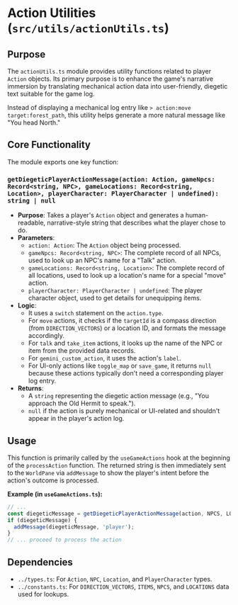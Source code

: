 
# Action Utilities (`src/utils/actionUtils.ts`)

## Purpose

The `actionUtils.ts` module provides utility functions related to player `Action` objects. Its primary purpose is to enhance the game's narrative immersion by translating mechanical action data into user-friendly, diegetic text suitable for the game log.

Instead of displaying a mechanical log entry like `> action:move target:forest_path`, this utility helps generate a more natural message like "You head North."

## Core Functionality

The module exports one key function:

### `getDiegeticPlayerActionMessage(action: Action, gameNpcs: Record<string, NPC>, gameLocations: Record<string, Location>, playerCharacter: PlayerCharacter | undefined): string | null`

*   **Purpose**: Takes a player's `Action` object and generates a human-readable, narrative-style string that describes what the player chose to do.
*   **Parameters**:
    *   `action: Action`: The `Action` object being processed.
    *   `gameNpcs: Record<string, NPC>`: The complete record of all NPCs, used to look up an NPC's name for a "Talk" action.
    *   `gameLocations: Record<string, Location>`: The complete record of all locations, used to look up a location's name for a special "move" action.
    *   `playerCharacter: PlayerCharacter | undefined`: The player character object, used to get details for unequipping items.
*   **Logic**:
    *   It uses a `switch` statement on the `action.type`.
    *   For `move` actions, it checks if the `targetId` is a compass direction (from `DIRECTION_VECTORS`) or a location ID, and formats the message accordingly.
    *   For `talk` and `take_item` actions, it looks up the name of the NPC or item from the provided data records.
    *   For `gemini_custom_action`, it uses the action's `label`.
    *   For UI-only actions like `toggle_map` or `save_game`, it returns `null` because these actions typically don't need a corresponding player log entry.
*   **Returns**:
    *   A `string` representing the diegetic action message (e.g., "You approach the Old Hermit to speak.").
    *   `null` if the action is purely mechanical or UI-related and shouldn't appear in the player's action log.

## Usage

This function is primarily called by the `useGameActions` hook at the beginning of the `processAction` function. The returned string is then immediately sent to the `WorldPane` via `addMessage` to show the player's intent before the action's outcome is processed.

**Example (in `useGameActions.ts`):**
```typescript
// ...
const diegeticMessage = getDiegeticPlayerActionMessage(action, NPCS, LOCATIONS, gameState.party[0]);
if (diegeticMessage) {
  addMessage(diegeticMessage, 'player');
}
// ... proceed to process the action
```

## Dependencies

*   `../types.ts`: For `Action`, `NPC`, `Location`, and `PlayerCharacter` types.
*   `../constants.ts`: For `DIRECTION_VECTORS`, `ITEMS`, `NPCS`, and `LOCATIONS` data used for lookups.
